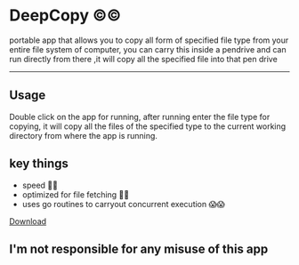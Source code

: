 # DeepCopy ©️©️
 portable app that allows you to copy all form of specified file type from your entire file system of computer,
 you can carry this inside a pendrive and can run directly from there ,it will copy all the specified file into that pen drive
<hr/>

## Usage

 Double click on the app for running, after running enter the file type for copying, it will copy all the files of the specified type to the current working directory from where the app is running.
 
 
## key things
-  speed 🚄🚄
-  optimized for file fetching 🚀🚀
-  uses go routines to carryout concurrent execution  😱😱

[Download ](https://github.com/HEGADE/Deepcopy/blob/main/Deepcopy.exe)

## I'm not responsible for any misuse of this app
